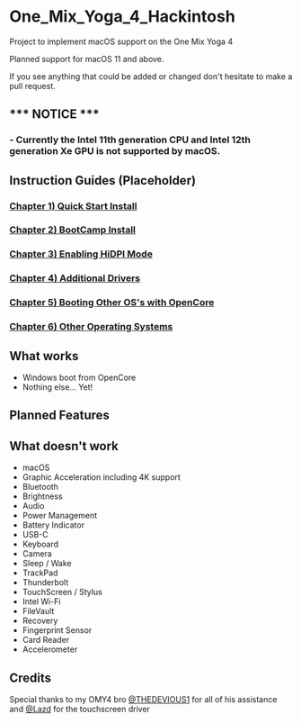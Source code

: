 # One_Mix_Yoga_4_Hackintosh
Project to implement macOS support on the One Mix Yoga 4

Planned support for macOS 11 and above. 

If you see anything that could be added or changed don't hesitate to make a pull request.


## *** NOTICE ***
### - Currently the Intel 11th generation CPU and Intel 12th generation Xe GPU is not supported by macOS.

##
## Instruction Guides (Placeholder)

### [Chapter 1) Quick Start Install](/1-quickstart.md)
### [Chapter 2) BootCamp Install](/2-BootCamp.md)
### [Chapter 3) Enabling HiDPI Mode](/3-HiDPI.md)
### [Chapter 4) Additional Drivers](/4-drivers.md)
### [Chapter 5) Booting Other OS's with OpenCore](/5-OtherOS&OC.md)
### [Chapter 6) Other Operating Systems](/6-OtherOS.md)


## What works 

- Windows boot from OpenCore
- Nothing else... Yet!


## Planned Features


## What doesn't work

- macOS
- Graphic Acceleration including 4K support
- Bluetooth
- Brightness
- Audio
- Power Management
- Battery Indicator
- USB-C
- Keyboard
- Camera
- Sleep / Wake
- TrackPad
- Thunderbolt
- TouchScreen / Stylus
- Intel Wi-Fi 
- FileVault
- Recovery
- Fingerprint Sensor
- Card Reader
- Accelerometer


## Credits
Special thanks to my OMY4 bro [@THEDEVIOUS1](https://github.com/THEDEVIOUS1/CHUWI-MINIBOOK-HACKINTOSH) for all of his assistance and [@Lazd](https://github.com/lazd/VoodooI2CGoodix) for the touchscreen driver <br>
